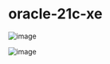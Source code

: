 # oracle-21c-xe

![image](https://user-images.githubusercontent.com/1501327/174948000-a071ae2f-03da-438f-9b7e-1496a74ac65d.png)

![image](https://user-images.githubusercontent.com/1501327/174948103-5cccd7d8-7ccb-4dd8-a9ce-a47708085a03.png)
